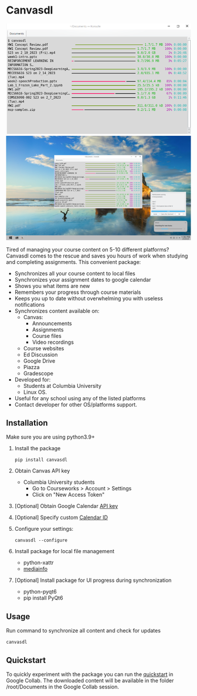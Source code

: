 # Canvasdl

![Console image](https://raw.githubusercontent.com/quintenroets/canvasdl/main/examples/console.png?raw=true)
![Screen image](https://raw.githubusercontent.com/quintenroets/canvasdl/main/examples/screen.png?raw=true)

Tired of managing your course content on 5-10 different platforms? 
Canvasdl comes to the rescue and saves you hours of work when studying and completing assignments.
This convenient package:
- Synchronizes all your course content to local files
- Synchronizes your assignment dates to google calendar
- Shows you what items are new
- Remembers your progress through course materials
- Keeps you up to date without overwhelming you with useless notifications
- Synchronizes content available on:
   - Canvas:
     - Announcements
     - Assignments
     - Course files
     - Video recordings
   - Course websites
   - Ed Discussion
   - Google Drive
   - Piazza
   - Gradescope
- Developed for:
   - Students at Columbia University 
   - Linux OS. 
- Useful for any school using any of the listed platforms
- Contact developer for other OS/platforms support.

## Installation

Make sure you are using python3.9+

1) Install the package
    ```shell
    pip install canvasdl
    ```
2) Obtain Canvas API key
    - Columbia University students
      - Go to Courseworks > Account > Settings
      - Click on "New Access Token"

3) [Optional] Obtain Google Calendar [API key](https://developers.google.com/calendar/api/quickstart/python#authorize_credentials_for_a_desktop_application)
4) [Optional] Specify custom [Calendar ID](https://xfanatical.com/blog/how-to-find-your-google-calendar-id/)
5) Configure your settings:
   ```shell
   canvasdl --configure
   ```
6) Install package for local file management
   - python-xattr
   - [mediainfo](https://manpages.ubuntu.com/manpages/bionic/man1/mediainfo.1.html)
7) [Optional] Install package for UI progress during synchronization
   - python-pyqt6
   - pip install PyQt6

## Usage
Run command to synchronize all content and check for updates
```shell
canvasdl
```

## Quickstart
To quickly experiment with the package you can run the [quickstart](https://github.com/quintenroets/canvasdl/blob/main/examples/quickstart.ipynb) in Google Collab.
The downloaded content will be available in the folder /root/Documents in the Google Collab session.
